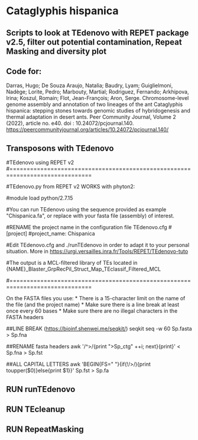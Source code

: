 # Cataglyphis hispanica

## Scripts to look at TEdenovo with REPET package v2.5, filter out potential contamination, Repeat Masking and diversity plot

## Code for:
Darras, Hugo; De Souza Araujo, Natalia; Baudry, Lyam; Guiglielmoni, Nadège; Lorite, Pedro; Marbouty, Martial; Rodriguez, Fernando; Arkhipova, Irina; Koszul, Romain; Flot, Jean-François; Aron, Serge. Chromosome-level genome assembly and annotation of two lineages of the ant Cataglyphis hispanica: stepping stones towards genomic studies of hybridogenesis and thermal adaptation in desert ants. Peer Community Journal, Volume 2 (2022), article no. e40. doi : 10.24072/pcjournal.140. https://peercommunityjournal.org/articles/10.24072/pcjournal.140/

## Transposons with TEdenovo

#TEdenovo using REPET v2 #==============================================================================

#TEdenovo.py from REPET v2 WORKS with phyton2:

#module load python/2.7.15

#You can run TEdenovo using the sequence provided as example "Chispanica.fa", or replace with your fasta file (assembly) of interest.

#RENAME the project name in the configuration file TEdenovo.cfg #[project] #project_name: Chispanica

#Edit TEdenovo.cfg and ./runTEdenovo in order to adapt it to your personal situation. More in https://urgi.versailles.inra.fr/Tools/REPET/TEdenovo-tuto

#The output is a MCL-filtered library of TEs located in {NAME}_Blaster_GrpRecPil_Struct_Map_TEclassif_Filtered_MCL

#==============================================================================

On the FASTA files you use: * There is a 15-character limit on the name of the file (and the project name) * Make sure there is a line break at least once every 60 bases * Make sure there are no illegal characters in the FASTA headers

##LINE BREAK (https://bioinf.shenwei.me/seqkit/) seqkit seq -w 60 Sp.fasta > Sp.fna

##RENAME fasta headers awk '/^>/{print ">Sp_ctg" ++i; next}{print}' < Sp.fna > Sp.fst

##ALL CAPITAL LETTERS awk 'BEGIN{FS=" "}{if(!/>/){print toupper($0)}else{print $1}}' Sp.fst > Sp.fa

## RUN runTEdenovo

## RUN TEcleanup

## RUN RepeatMasking
